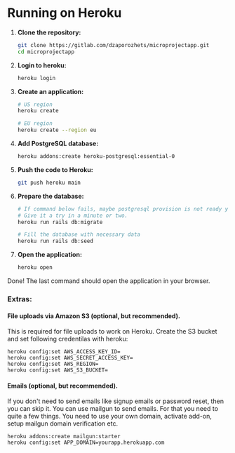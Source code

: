 # Running on Heroku

1. **Clone the repository:**
    ```sh
    git clone https://gitlab.com/dzaporozhets/microprojectapp.git
    cd microprojectapp
    ```

2. **Login to heroku:**
    ```sh
    heroku login
    ```

3. **Create an application:**
    ```sh
    # US region
    heroku create

    # EU region
    heroku create --region eu
    ```

4. **Add PostgreSQL database:**
    ```sh
    heroku addons:create heroku-postgresql:essential-0
    ```

5. **Push the code to Heroku:**
    ```sh
    git push heroku main
    ```

6. **Prepare the database:**
    ```sh
    # If command below fails, maybe postgresql provision is not ready yet.
    # Give it a try in a minute or two.
    heroku run rails db:migrate

    # Fill the database with necessary data
    heroku run rails db:seed
    ```

7. **Open the application:**
    ```sh
    heroku open
    ```

Done! The last command should open the application in your browser.

### Extras:

#### File uploads via Amazon S3 (optional, but recommended).

This is required for file uploads to work on Heroku.
Create the S3 bucket and set following credentilas with heroku:

```
heroku config:set AWS_ACCESS_KEY_ID=
heroku config:set AWS_SECRET_ACCESS_KEY=
heroku config:set AWS_REGION=
heroku config:set AWS_S3_BUCKET=
```

#### Emails (optional, but recommended).

If you don't need to send emails like signup emails or password reset, then you can skip it.
You can use mailgun to send emails. For that you need to quite a few things.
You need to use your own domain, activate add-on, setup mailgun domain verification etc.

```
heroku addons:create mailgun:starter
heroku config:set APP_DOMAIN=yourapp.herokuapp.com
```
